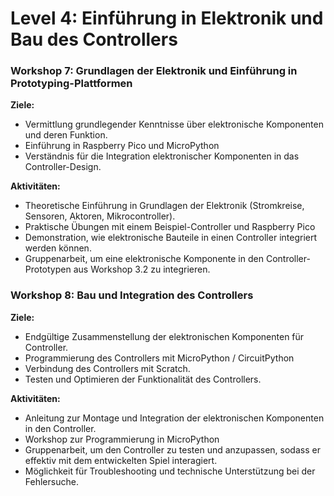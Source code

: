 # Level 4: Einführung in Elektronik und Bau des Controllers

### Workshop 7: Grundlagen der Elektronik und Einführung in Prototyping-Plattformen

**Ziele:**

- Vermittlung grundlegender Kenntnisse über elektronische Komponenten und deren Funktion.
- Einführung in Raspberry Pico und MicroPython
- Verständnis für die Integration elektronischer Komponenten in das Controller-Design.

**Aktivitäten:**

- Theoretische Einführung in Grundlagen der Elektronik (Stromkreise, Sensoren, Aktoren, Mikrocontroller).
- Praktische Übungen mit einem Beispiel-Controller und Raspberry Pico
- Demonstration, wie elektronische Bauteile in einen Controller integriert werden können.
- Gruppenarbeit, um eine elektronische Komponente in den Controller-Prototypen aus Workshop 3.2 zu integrieren.

### Workshop 8: Bau und Integration des Controllers

**Ziele:**

- Endgültige Zusammenstellung der elektronischen Komponenten für Controller.
- Programmierung des Controllers mit MicroPython / CircuitPython
- Verbindung des Controllers mit Scratch.
- Testen und Optimieren der Funktionalität des Controllers.

**Aktivitäten:**
- Anleitung zur Montage und Integration der elektronischen Komponenten in den Controller.
- Workshop zur Programmierung in MicroPython
- Gruppenarbeit, um den Controller zu testen und anzupassen, sodass er effektiv mit dem entwickelten Spiel interagiert.
- Möglichkeit für Troubleshooting und technische Unterstützung bei der Fehlersuche.

